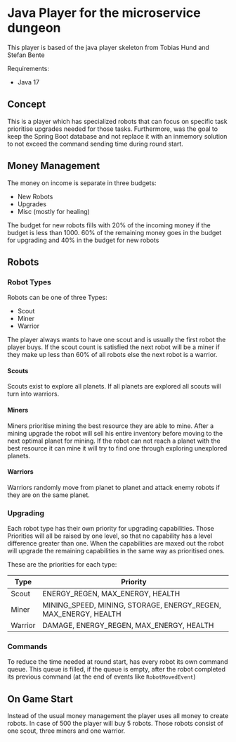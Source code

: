# Java Player for the microservice dungeon

This player is based of the java player skeleton from Tobias Hund and Stefan Bente

Requirements:
- Java 17

## Concept

This is a player which has specialized robots that can focus on specific task prioritise upgrades needed for those tasks.
Furthermore, was the goal to keep the Spring Boot database and not replace it with an inmemory solution to not exceed the command sending time during round start.

## Money Management

The money on income is separate in three budgets:
- New Robots
- Upgrades
- Misc (mostly for healing)

The budget for new robots fills with 20% of the incoming money if the budget is less than 1000.
60% of the remaining money goes in the budget for upgrading and 40% in the budget for new robots

## Robots

### Robot Types

Robots can be one of three Types:
- Scout
- Miner
- Warrior

The player always wants to have one scout and is usually the first robot the player buys. 
If the scout count is satisfied the next robot will be a miner if they make up less than 60% of all robots else the next robot is a warrior.

#### Scouts
Scouts exist to explore all planets. If all planets are explored all scouts will turn into warriors.

#### Miners
Miners prioritise mining the best resource they are able to mine. After a mining upgrade the robot will sell his entire inventory before moving to the next optimal planet for mining.
If the robot can not reach a planet with the best resource it can mine it will try to find one through exploring unexplored planets.

#### Warriors

Warriors randomly move from planet to planet and attack enemy robots if they are on the same planet.

### Upgrading
Each robot type has their own priority for upgrading capabilities. Those Priorities will all be raised by one level, so that no capability has a level difference greater than one.
When the capabilities are maxed out the robot will upgrade the remaining capabilities in the same way as prioritised ones.

These are the priorities for each type:

| Type    | Priority                                                        |
|---------|-----------------------------------------------------------------|
| Scout   | ENERGY_REGEN, MAX_ENERGY, HEALTH                                |
| Miner   | MINING_SPEED, MINING, STORAGE, ENERGY_REGEN, MAX_ENERGY, HEALTH |
| Warrior | DAMAGE, ENERGY_REGEN, MAX_ENERGY, HEALTH                        |

### Commands

To reduce the time needed at round start, has every robot its own command queue. This queue is filled, if the queue is empty, after the robot completed its previous command (at the end of events like `RobotMovedEvent`)

## On Game Start

Instead of the usual money management the player uses all money to create robots.
In case of 500 the player will buy 5 robots. Those robots consist of one scout, three miners and one warrior.
